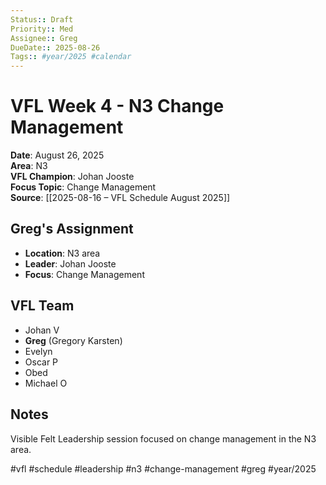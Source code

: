 ```yaml
---
Status:: Draft
Priority:: Med
Assignee:: Greg
DueDate:: 2025-08-26
Tags:: #year/2025 #calendar
---
```


# VFL Week 4 - N3 Change Management

**Date**: August 26, 2025  
**Area**: N3  
**VFL Champion**: Johan Jooste  
**Focus Topic**: Change Management  
**Source**: [[2025-08-16 – VFL Schedule August 2025]]

## Greg's Assignment
- **Location**: N3 area
- **Leader**: Johan Jooste
- **Focus**: Change Management

## VFL Team
- Johan V
- **Greg** (Gregory Karsten)
- Evelyn
- Oscar P
- Obed
- Michael O

## Notes
Visible Felt Leadership session focused on change management in the N3 area.

#vfl #schedule #leadership #n3 #change-management #greg #year/2025